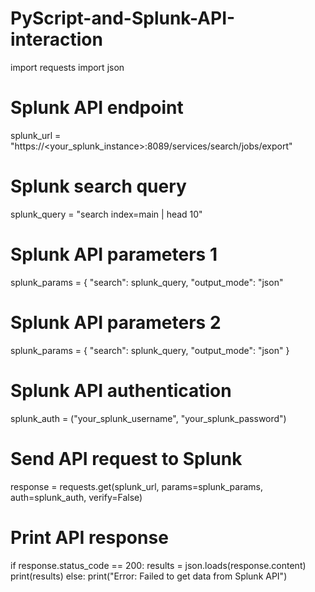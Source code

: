 # PyScript-and-Splunk-API-interaction
import requests
import json

# Splunk API endpoint
splunk_url = "https://<your_splunk_instance>:8089/services/search/jobs/export"

# Splunk search query
splunk_query = "search index=main | head 10"

# Splunk API parameters 1
splunk_params = {
    "search": splunk_query,
    "output_mode": "json"
    
 # Splunk API parameters 2
splunk_params = {
    "search": splunk_query,
    "output_mode": "json"
}

# Splunk API authentication
splunk_auth = ("your_splunk_username", "your_splunk_password")

# Send API request to Splunk
response = requests.get(splunk_url, params=splunk_params, auth=splunk_auth, verify=False)

# Print API response
if response.status_code == 200:
    results = json.loads(response.content)
    print(results)
else:
    print("Error: Failed to get data from Splunk API")
